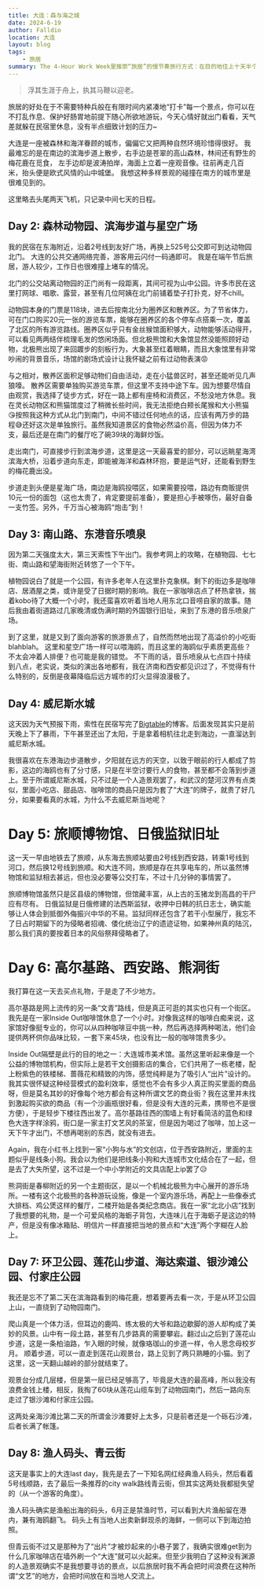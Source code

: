 ```yaml
---
title: 大连：森与海之城
date: 2024-6-19
author: Falldio
location: 大连
layout: blog
tags: 
    - 旅居
summary: The 4-Hour Work Week里推崇“旅居”的慢节奏旅行方式：在目的地住上十天半个月，没有紧凑的日程安排，尽可能地融入当地人的生活。在学生时代的末尾，我在大连这座东北的海滨城市度过了九天八夜，践行了这种旅行方式。
---
```


> 浮其生涯于舟上，执其马鞭以迎老。

旅居的好处在于不需要特种兵般在有限时间内紧凑地“打卡”每一个景点，你可以在不打乱作息、保护好肠胃地前提下随心所欲地游玩，今天心情好就出门看看，天气差就躲在民宿里休息，没有半点细致计划的压力~

大连是一座被森林和海洋眷顾的城市，偏偏它又把两种自然环境珍惜得很好。
我最难忘的是在南边的滨海步道上散步，右手边是苍翠的高山森林，林间还有野生的梅花鹿在觅食，
左手边却是波涛拍岸，海面上立着一座观音像。往前再走几百米，抬头便是欧式风情的山中城堡。
我想这种多样景观的碰撞在南方的城市里是很难见到的。

这里略去头尾两天飞机，只记录中间七天的日程。

## Day 2: 森林动物园、滨海步道与星空广场

我的民宿在东海附近，沿着2号线到友好广场，再换上525号公交即可到达动物园北门。
大连的公共交通网络完善，游客用云闪付一码通即可。
我是在端午节后旅居，游人较少，工作日也很难撞上堵车的情况。

北门的公交站离动物园的正门尚有一段距离，其间可视为山中公园。许多市民在这里打网球、唱歌、露营，甚至有几位阿姨在北门前铺着垫子打扑克，好不chill。

动物园本身的门票是118块，进去后按南北分为圈养区和散养区。为了节省体力，可在门口购买20元一张的游览车票，能够在圈养区的各个停车点搭乘一次，覆盖了北区的所有游览路线。圈养区似乎只有金丝猴馆面积够大，动物能够活动得开，可以看见两两结伴梳理毛发的悠闲场面。但北极熊馆和大象馆显然没能照顾好动物，北极熊出现了来回踱步的刻板行为，大象甚至红着眼睛，而且大象馆里有非常吵闹的背景音乐，场馆的剧场式设计让我怀疑之前有过动物表演😡

与之相对，散养区面积足够动物们自由活动，走在小猛兽区时，甚至还能听见几声狼嚎。
散养区需要单独购买游览车票，但这里不支持中途下车。因为想要尽情自由观赏，我选择了徒步方式，好在一路上都有座椅和消费区，不愁没地方休息。我在灵长动物区和熊猫馆度过了稍微长些时间，我无法拒绝白颊长尾猴和大小熊猫😘按照我这种方式从北门到南门，中间不错过任何地点的话，应该有两万步的路程😅还好这次是单独旅行。虽然我知道景区的食物必然溢价高，但因为体力不支，最后还是在南门的餐厅吃了碗39块的海鲜炒饭。

走出南门，可直接步行到滨海步道，这里是这一天最喜爱的部分，可以远眺星海湾滨海大桥，沿着步道向东走，即能被海洋和森林环抱，要是运气好，还能看到野生的梅花鹿出没。

步道走到头便是星海广场，南边是海鸥投喂区，如果需要投喂，路边有商贩提供10元一份的面包（这也太贵了，肯定要提前准备），要是担心手被啄伤，最好自备一支竹签。另外，千万当心被海鸥“炮击”到！

## Day 3: 南山路、东港音乐喷泉

因为第二天强度太大，第三天索性下午出门。我参考网上的攻略，在植物园、七七街、南山路和望海街附近转悠了一个下午。

植物园说白了就是一个公园，有许多老年人在这里扑克象棋。剩下的街边多是咖啡店、居酒屋之类，或许是受了日据时期的影响。我在一家咖啡店点了杯热拿铁，揣着kobo待了大概一个小时，我还蛮喜欢听着当地人用东北口音唠自家的故事。随后我由着街道路过几家晚清或伪满时期的外国银行旧址，来到了东港的音乐喷泉广场。

到了这里，就是又到了面向游客的旅游景点了，自然而然地出现了高溢价的小吃街blahblah。
这里和星空广场一样可以喂海鸥，而且这里的海鸥似乎素质更高些？不太会冲着人排便？也可能是我的错觉。
不下雨的话，音乐喷泉从七点四十持续到八点，老实说，类似的演出各地都有，我在济南和西安都见识过了，不觉得有什么特别的，反倒是夜幕降临后远方城市的灯火显得浪漫极了。

## Day 4: 威尼斯水城

这天因为天气预报下雨，索性在民宿写完了[Bigtable](https://falldio.github.io/blog/2024-6-14-Bigtable.html)的博客。后面发现其实只是前天晚上下了暴雨，下午甚至还出了太阳，于是拿着相机往北走到海边，一直溜达到威尼斯水城。

我很喜欢在东港海边步道散步，夕阳就在远方的天空，以致于眼前的行人都成了剪影，这边的海鸥也有了分寸感，只是在半空讨要行人的食物，甚至都不会落到步道上。至于所谓威尼斯水城，只不过是一个人造景观罢了，和武汉的楚河汉界有点类似，里面小吃店、甜品店、咖啡馆的商品只是因为套了“大连”的牌子，就贵了好几分，如果要看真的水城，为什么不去威尼斯当地呢？

# Day 5: 旅顺博物馆、日俄监狱旧址

这一天一早由地铁去了旅顺，从东海去旅顺站要由2号线到西安路，转乘1号线到河口，然后换12号线到旅顺。和大连不同，旅顺是存在共享电车的，所以虽然博物馆和监狱相去甚远，但也没必要等公交打车，不过十几分钟的事情罢了。

旅顺博物馆虽然只是区县级的博物馆，但馆藏丰富，从上古的玉猪龙到高昌的干尸应有尽有。
日俄监狱是日俄修建的法西斯监狱，收押中日韩的抗日志士，确实能够让人体会到抵御外侮振兴中华的不易。监狱同样还包含了若干小型展厅，我忘不了日占时期留下的为侵略者招魂、倭化统治辽宁的遗迹证物，如果神州真的陆沉，那么我们真的要按着日本的风俗祭拜侵略者了。

# Day 6: 高尔基路、西安路、熊洞街

我打算在这一天去买点礼物，于是走了不少地方。

高尔基路是网上流传的另一条“文青”路线，但是真正可逛的其实也只有一个街区。我先是在一家Inside Out咖啡馆休息了一个小时。对像我这样的咖啡白痴来说，这家馆好像挺专业的，你可以从四种咖啡豆中挑一种，然后再选择两种喝法，他们会提供两杯供你品味比较，一套下来45块，也没有比一般的咖啡馆贵多少。

Inside Out隔壁是此行的目的地之一：大连城市美术馆。虽然这里听起来像是一个公益的博物馆机构，但实际上是若干文创摄影店的集合，它们共用了一栋老楼，配上粉紫色的铁楼梯、蔷薇花和精致的内饰，感觉纯粹是为了吸引人“出片”设计的。我其实很怀疑这种经营模式的盈利效率，感觉也不会有多少人真正购买里面的商品呀，但是莫名其妙的好像每个地方都会有这种所谓文艺的商业街？我在这里并未找到激起购买欲的商品（有一个沙画瓶很好看，但是没有大连的元素，携带也不是很方便），于是轻步下楼往西出发了。高尔基路往西的围墙上有好看简洁的蓝色和绿色大连字样涂鸦，街口是一家主打文艺风的茶室，但是因为喝过了咖啡，加上这一天下午才出门，不想再喝别的东西，就没有进去。

Again，我在小红书上找到一家“小狗与水”的文创店，位于西安路附近，里面的主题似乎是线条小狗。我会以为他们是把线条小狗和大连城市文化结合在了一起，但是去了大失所望，这不过是一个中小学附近的文具店配上ip罢了😥

熊洞街是春柳附近的另一个主题街区，是以一个机械北极熊为中心展开的游乐场所。一楼有这个北极熊的各种游玩设施，像是一个室内游乐场，再配上一些像泰式大排档、鸡公煲这样的餐厅，二楼开始是各类纪念商店。我在一家“北北小店”找到了我想要的礼物，是一个可爱风格的海蛎子背包，大连味儿在于海蛎子是这边的特产，但是没有像冰箱贴、明信片一样直接把当地的景点和“大连”两个字糊在人脸上。

## Day 7: 环卫公园、莲花山步道、海达索道、银沙滩公园、付家庄公园

我还是忘不了第二天在滨海路看到的梅花鹿，想着要再去看一次，于是从环卫公园上山，一直绕到了动物园南门。

爬山真是一个体力活，但耳边的鹿鸣、练太极的大爷和路边歇脚的游人却构成了美妙的风景。山中有一段土路，甚至有几步路真的需要攀岩。翻过山之后到了莲花山步道，这是一条柏油路，乍入眼的时候，就像珞珈山的步道一样，令人思念母校岁月。
顺着步道，可以一直走到莲花山观景台，路上见到了两只熟睡的小猫。到了这里，这一天翻山越岭的部分就结束了。

观景台分成几层楼，但是第一层已经足够高了，毕竟是大连的最高峰，所以我没有浪费金钱上楼，相反，我掏了60块从莲花山缆车到了动物园南门，然后一路向东走过了银沙滩和付家庄公园。

这两处亲海沙滩比第二天的所谓金沙滩要好上太多，只是前者还是一个砾石沙滩，后者长满了帐篷。

## Day 8: 渔人码头、青云街

这天是事实上的大连last day，我先是去了一下知名网红经典渔人码头，然后看着5号线顺路，去了最后一条推荐的city walk路线青云街，但其实这两处我都挺失望的（从一个游客的角度）。

渔人码头确实是渔船出海的码头，6月正是禁渔时节，可以看到大片渔船留在港内，兼有海鸥翻飞。
码头上有当地人出卖新鲜现杀的海鲜，一侧可以下到海边拍照。

但青云街不过又是那种为了“出片”才被炒起来的小巷子罢了，我确实很难get到为什么几家咖啡店在墙外刷一个“大连”就可以火起来。但至少我明白了这种没有渊源的人造景观确实不是我想要寻访的景点，以后旅居时我不再会把时间浪费在这种所谓“文艺”的地方，会把时间放在和当地人交流上。
